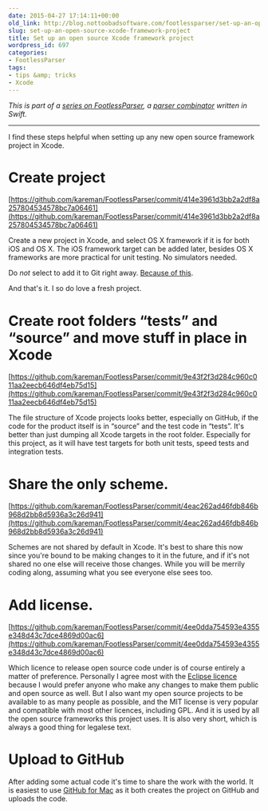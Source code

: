 ```yaml
---
date: 2015-04-27 17:14:11+00:00
old_link: http://blog.nottoobadsoftware.com/footlessparser/set-up-an-open-source-xcode-framework-project/
slug: set-up-an-open-source-xcode-framework-project
title: Set up an open source Xcode framework project
wordpress_id: 697
categories:
- FootlessParser
tags:
- tips &amp; tricks
- Xcode
---
```


_This is part of a [series on FootlessParser](/blog/footlessparser/), a [parser combinator](http://en.wikipedia.org/wiki/Parser_combinator) written in Swift._

* * *

I find these steps helpful when setting up any new open source framework project in Xcode.

# Create project

[https://github.com/kareman/FootlessParser/commit/414e3961d3bb2a2df8a257804534578bc7a06461](https://github.com/kareman/FootlessParser/commit/414e3961d3bb2a2df8a257804534578bc7a06461)

Create a new project in Xcode, and select OS X framework if it is for both iOS and OS X. The iOS framework target can be added later, besides OS X frameworks are more practical for unit testing. No simulators needed.

Do _not_ select to add it to Git right away. [Because of this](/blog/uncategorized/adding-an-xcode-project-to-git/).

And that's it. I so do love a fresh project.

<!-- more -->

# Create root folders “tests” and “source” and move stuff in place in Xcode

[https://github.com/kareman/FootlessParser/commit/9e43f2f3d284c960c011aa2eecb646df4eb75d15](https://github.com/kareman/FootlessParser/commit/9e43f2f3d284c960c011aa2eecb646df4eb75d15)

The file structure of Xcode projects looks better, especially on GitHub, if the code for the product itself is in “source” and the test code in “tests”. It's better than just dumping all Xcode targets in the root folder. Especially for this project, as it will have test targets for both unit tests, speed tests and integration tests.

# Share the only scheme.

[https://github.com/kareman/FootlessParser/commit/4eac262ad46fdb846b968d2bb8d5936a3c26d941](https://github.com/kareman/FootlessParser/commit/4eac262ad46fdb846b968d2bb8d5936a3c26d941)

Schemes are not shared by default in Xcode. It's best to share this now since you're bound to be making changes to it in the future, and if it's not shared no one else will receive those changes. While you will be merrily coding along, assuming what you see everyone else sees too.

# Add license.

[https://github.com/kareman/FootlessParser/commit/4ee0dda754593e4355e348d43c7dce4869d00ac6](https://github.com/kareman/FootlessParser/commit/4ee0dda754593e4355e348d43c7dce4869d00ac6)

Which licence to release open source code under is of course entirely a matter of preference. Personally I agree most with the [Eclipse licence](https://www.eclipse.org/legal/epl-v10.html) because I would prefer anyone who make any changes to make them public and open source as well. But I also want my open source projects to be available to as many people as possible, and the MIT license is very popular and compatible with most other licences, including GPL. And it is used by all the open source frameworks this project uses. It is also very short, which is always a good thing for legalese text.

# Upload to GitHub

After adding some actual code it's time to share the work with the world. It is easiest to use [GitHub for Mac](https://mac.github.com/index.html) as it both creates the project on GitHub and uploads the code.
